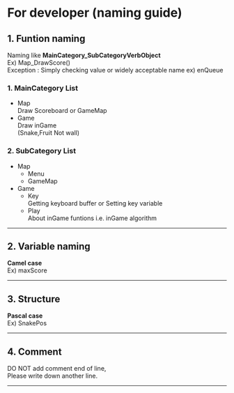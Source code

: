 # For developer (naming guide)

## 1. Funtion naming
Naming like **MainCategory_SubCategoryVerbObject**    
Ex) Map_DrawScore()   
Exception : Simply checking value or widely acceptable name ex) enQueue
### 1. MainCategory List   
* Map   
Draw Scoreboard or GameMap   
* Game  
Draw inGame    
(Snake,Fruit Not wall)  
### 2. SubCategory List   
* Map   
    * Menu   
    * GameMap   
* Game    
    * Key     
        Getting keyboard buffer or Setting key variable
    * Play  
        About inGame funtions i.e. inGame algorithm
---
## 2. Variable naming
**Camel case**   
Ex) maxScore

---

## 3. Structure
**Pascal case**   
Ex) SnakePos

---

## 4. Comment
DO NOT add comment end of line,   
Please write down another line.

---
